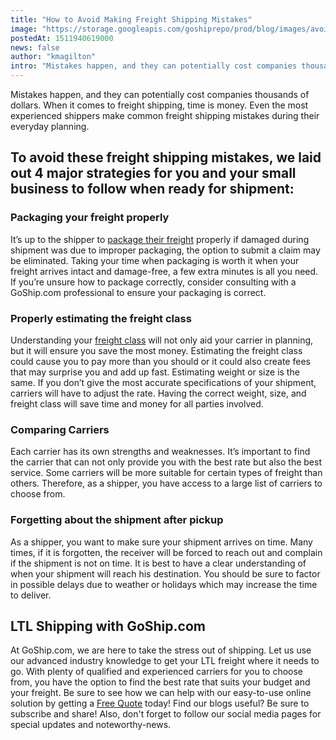 ```yaml
---
title: "How to Avoid Making Freight Shipping Mistakes"
image: "https://storage.googleapis.com/goshiprepo/prod/blog/images/avoid-shipping-mistakes.jpg"
postedAt: 1511940619000
news: false
author: "kmagilton"
intro: "Mistakes happen, and they can potentially cost companies thousands of dollars. When it comes to freight shipping, time is money. Even the most experienced shippers make common freight shipping mistakes during their everyday planning. \n\nTo avoid these freight shipping mistakes, we laid out 4 major strategies for you and your small business to follow when ready for shipment:\n-\n\n\nPackaging your freight properly\n\nIt’s up to the shipper to package their freight properly if damaged during shipment was due to impr"
---
```

Mistakes happen, and they can potentially cost companies thousands of dollars. When it comes to freight shipping, time is money. Even the most experienced shippers make common freight shipping mistakes during their everyday planning.

To avoid these freight shipping mistakes, we laid out 4 major strategies for you and your small business to follow when ready for shipment:
-------------------------------------------------------------------------------------------------------------------------------------------

### **Packaging your freight properly**

It’s up to the shipper to [package their freight](https://www.goship.com/blog/package-vs-pallet-shipping/) properly if damaged during shipment was due to improper packaging, the option to submit a claim may be eliminated. Taking your time when packaging is worth it when your freight arrives intact and damage-free, a few extra minutes is all you need. If you’re unsure how to package correctly, consider consulting with a GoShip.com professional to ensure your packaging is correct.

### **Properly estimating the freight class**

Understanding your [freight class](https://www.goship.com/blog/blog-everything-you-need-to-know-about-ltl-freight-class/) will not only aid your carrier in planning, but it will ensure you save the most money. Estimating the freight class could cause you to pay more than you should or it could also create fees that may surprise you and add up fast. Estimating weight or size is the same. If you don’t give the most accurate specifications of your shipment, carriers will have to adjust the rate. Having the correct weight, size, and freight class will save time and money for all parties involved.

### **Comparing Carriers**

Each carrier has its own strengths and weaknesses. It’s important to find the carrier that can not only provide you with the best rate but also the best service. Some carriers will be more suitable for certain types of freight than others. Therefore, as a shipper, you have access to a large list of carriers to choose from.

### **Forgetting about the shipment after pickup**

As a shipper, you want to make sure your shipment arrives on time. Many times, if it is forgotten, the receiver will be forced to reach out and complain if the shipment is not on time. It is best to have a clear understanding of when your shipment will reach his destination. You should be sure to factor in possible delays due to weather or holidays which may increase the time to deliver.

LTL Shipping with GoShip.com
----------------------------

At GoShip.com, we are here to take the stress out of shipping. Let us use our advanced industry knowledge to get your LTL freight where it needs to go. With plenty of qualified and experienced carriers for you to choose from, you have the option to find the best rate that suits your budget and your freight. Be sure to see how we can help with our easy-to-use online solution by getting a [Free Quote](https://app.goship.com/#/wizard) today! Find our blogs useful? Be sure to subscribe and share! Also, don't forget to follow our social media pages for special updates and noteworthy-news.
